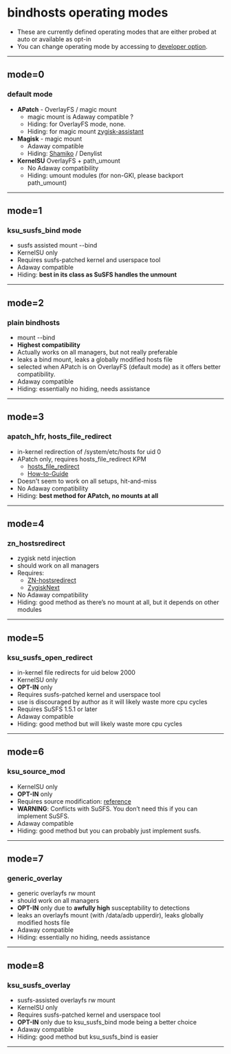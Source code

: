 # bindhosts operating modes
- These are currently defined operating modes that are either probed at auto or available as opt-in
- You can change operating mode by accessing to [developer option](https://github.com/backslashxx/bindhosts/issues/10#issue-2703531116).

---

## mode=0
### default mode
 - **APatch** - OverlayFS / magic mount
   - magic mount is Adaway compatible ?
   - Hiding: for OverlayFS mode, none.
   - Hiding: for magic mount [zygisk-assistant](https://github.com/snake-4/Zygisk-Assistant)
 - **Magisk** - magic mount  
   - Adaway compatible  
   - Hiding: [Shamiko](https://github.com/LSPosed/LSPosed.github.io/releases) / Denylist  
 - **KernelSU** OverlayFS + path_umount
   - No Adaway compatibility  
   - Hiding: umount modules (for non-GKI, please backport path_umount)

---

## mode=1
### ksu_susfs_bind mode
- susfs assisted mount --bind
- KernelSU only  
- Requires susfs-patched kernel and userspace tool  
- Adaway compatible  
- Hiding: **best in its class as SuSFS handles the unmount**

---

## mode=2
### plain bindhosts
- mount --bind
- **Highest compatibility**
- Actually works on all managers, but not really preferable
- leaks a bind mount, leaks a globally modified hosts file  
- selected when APatch is on OverlayFS (default mode) as it offers better compatibility.
- Adaway compatible
- Hiding: essentially no hiding, needs assistance

---

## mode=3
### apatch_hfr, hosts_file_redirect
- in-kernel redirection of /system/etc/hosts for uid 0
- APatch only, requires hosts_file_redirect KPM  
  - [hosts_file_redirect](https://github.com/AndroidPatch/kpm/blob/main/src/hosts_file_redirect/)  
  - [How-to-Guide](https://github.com/backslashxx/bindhosts/issues/3)
- Doesn't seem to work on all setups, hit-and-miss  
- No Adaway compatibility  
- Hiding: **best method for APatch, no mounts at all**

---

## mode=4
### zn_hostsredirect
- zygisk netd injection
- should work on all managers  
- Requires:  
  - [ZN-hostsredirect](https://github.com/aviraxp/ZN-hostsredirect)  
  - [ZygiskNext](https://github.com/Dr-TSNG/ZygiskNext)  
- No Adaway compatibility  
- Hiding: good method as there’s no mount at all, but it depends on other modules

---

## mode=5
### ksu_susfs_open_redirect
- in-kernel file redirects for uid below 2000
- KernelSU only 
- **OPT-IN** only 
- Requires susfs-patched kernel and userspace tool  
- use is discouraged by author as it will likely waste more cpu cycles
- Requires SuSFS 1.5.1 or later  
- Adaway compatible
- Hiding: good method but will likely waste more cpu cycles

---

## mode=6
### ksu_source_mod
- KernelSU only  
- **OPT-IN** only 
- Requires source modification: [reference](https://github.com/tiann/KernelSU/commit/2b2b0733d7c57324b742c017c302fc2c411fe0eb)  
- **WARNING**: Conflicts with SuSFS. You don’t need this if you can implement SuSFS.  
- Adaway compatible
- Hiding: good method but you can probably just implement susfs.

---

## mode=7
### generic_overlay
- generic overlayfs rw mount
- should work on all managers  
- **OPT-IN** only due to **awfully high** susceptability to detections
- leaks an overlayfs mount (with /data/adb upperdir), leaks globally modified hosts file
- Adaway compatible
- Hiding: essentially no hiding, needs assistance

---

## mode=8
### ksu_susfs_overlay
- susfs-assisted overlayfs rw mount
- KernelSU only  
- Requires susfs-patched kernel and userspace tool
- **OPT-IN** only due to ksu_susfs_bind mode being a better choice
- Adaway compatible
- Hiding: good method but ksu_susfs_bind is easier

---
